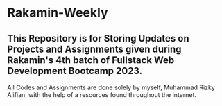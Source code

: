 # Rakamin-Weekly
This Repository is for Storing Updates on Projects and Assignments given during Rakamin's 4th batch of Fullstack Web Development Bootcamp 2023.
---
All Codes and Assignments are done solely by myself, Muhammad Rizky Alifian, with the help of a resources found throughout the internet.
